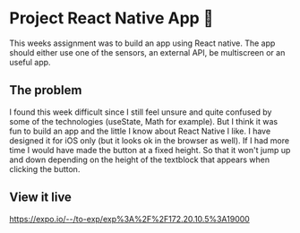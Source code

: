 # Project React Native App 📱
This weeks assignment was to build an app using React native. The app should either use one of the sensors, an external API, be multiscreen or an useful app.

## The problem
I found this week difficult since I still feel unsure and quite confused by some of the technologies (useState, Math for example). But I think it was fun to build an app and the little I know about React Native I like. I have designed it for iOS only (but it looks ok in the browser as well). If I had more time I would have made the button at a fixed height. So that it won't jump up and down depending on the height of the textblock that appears when clicking the button.

## View it live
 https://expo.io/--/to-exp/exp%3A%2F%2F172.20.10.5%3A19000
